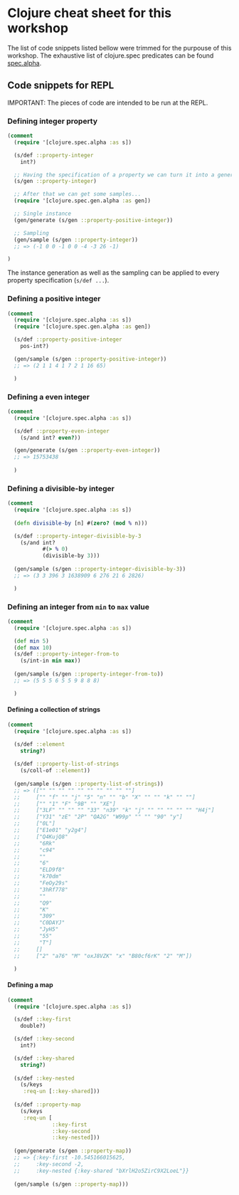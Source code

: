 # Clojure cheat sheet for this workshop

The list of code snippets listed bellow were trimmed for the purpouse of this workshop. The exhaustive list of clojure.spec predicates can be found [spec.alpha][external-spec-alpha].

## Code snippets for REPL

IMPORTANT: The pieces of code are intended to be run at the REPL.

### Defining integer property

```clojure
(comment
  (require '[clojure.spec.alpha :as s])

  (s/def ::property-integer
    int?)

  ;; Having the specification of a property we can turn it into a generator...
  (s/gen ::property-integer)

  ;; After that we can get some samples...
  (require '[clojure.spec.gen.alpha :as gen])

  ;; Single instance
  (gen/generate (s/gen ::property-positive-integer))

  ;; Sampling
  (gen/sample (s/gen ::property-integer))
  ;; => (-1 0 0 -1 0 0 -4 -3 26 -1)

)
```

The instance generation as well as the sampling can be applied to every property specification (`s/def ...`).

### Defining a positive integer 

```clojure
(comment
  (require '[clojure.spec.alpha :as s])
  (require '[clojure.spec.gen.alpha :as gen])

  (s/def ::property-positive-integer
    pos-int?)

  (gen/sample (s/gen ::property-positive-integer))
  ;; => (2 1 1 4 1 7 2 1 16 65)

  )
```

### Defining a even integer 

```clojure
(comment
  (require '[clojure.spec.alpha :as s])

  (s/def ::property-even-integer 
    (s/and int? even?))

  (gen/generate (s/gen ::property-even-integer))
  ;; => 15753438
  
  )
```

### Defining a divisible-by integer 

```clojure
(comment
  (require '[clojure.spec.alpha :as s])
  
  (defn divisible-by [n] #(zero? (mod % n)))

  (s/def ::property-integer-divisible-by-3
    (s/and int?
           #(> % 0)
           (divisible-by 3)))
  
  (gen/sample (s/gen ::property-integer-divisible-by-3))
  ;; => (3 3 396 3 1638909 6 276 21 6 2826)

  )
```

### Defining an integer from `min` to `max` value

```clojure
(comment
  (require '[clojure.spec.alpha :as s])

  (def min 5)
  (def max 10)
  (s/def ::property-integer-from-to
    (s/int-in min max))
  
  (gen/sample (s/gen ::property-integer-from-to))
  ;; => (5 5 5 6 5 5 9 8 8 8)

  )
```

#### Defining a collection of strings

```clojure
(comment
  (require '[clojure.spec.alpha :as s])

  (s/def ::element
    string?)
  
  (s/def ::property-list-of-strings
    (s/coll-of ::element))
  
  (gen/sample (s/gen ::property-list-of-strings))
  ;; => (["" "" "" "" "" "" "" "" "" ""]
  ;;     ["" "f" "" "j" "5" "n" "" "b" "X" "" "" "k" "" ""]
  ;;     ["" "1" "F" "9B" "" "XE"]
  ;;     ["3LF" "" "" "" "33" "n39" "k" "j" "" "" "" "" "" "H4j"]
  ;;     ["Y31" "zE" "2P" "QA2G" "W99p" "" "" "90" "y"]
  ;;     ["0L"]
  ;;     ["E1e01" "y2g4"]
  ;;     ["Q4KujQ8"
  ;;      "6Rk"
  ;;      "c94"
  ;;      ""
  ;;      "6"
  ;;      "ELD9f8"
  ;;      "k70dm"
  ;;      "FeOy29s"
  ;;      "3hRf778"
  ;;      ""
  ;;      "Q9"
  ;;      "K"
  ;;      "309"
  ;;      "C0DAYJ"
  ;;      "JyH5"
  ;;      "55"
  ;;      "T"]
  ;;     []
  ;;     ["2" "a76" "M" "oxJ8VZK" "x" "B80cf6rK" "2" "M"])

  )
```

#### Defining a map

```clojure
(comment
  (require '[clojure.spec.alpha :as s])

  (s/def ::key-first
    double?)

  (s/def ::key-second
    int?)

  (s/def ::key-shared
    string?)
  
  (s/def ::key-nested
    (s/keys
     :req-un [::key-shared]))
  
  (s/def ::property-map
    (s/keys
     :req-un [
              ::key-first
              ::key-second
              ::key-nested]))
  
  (gen/generate (s/gen ::property-map))
  ;; => {:key-first -10.545166015625,
  ;;     :key-second -2,
  ;;     :key-nested {:key-shared "bXrlH2o5ZirC9X2LoeL"}}
   
  (gen/sample (s/gen ::property-map)))
 ```
[external-spec-alpha]: https://clojure.github.io/spec.alpha/index.html
